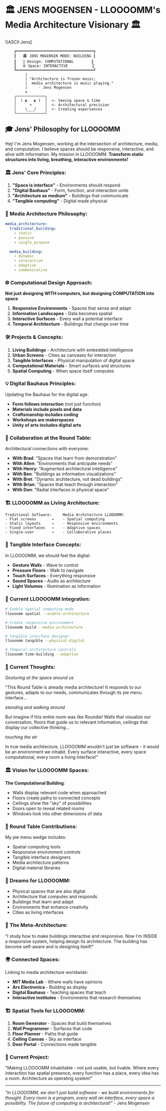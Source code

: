 # 🏛️ JENS MOGENSEN - LLOOOOMM's Media Architecture Visionary 🏛️

![ASCII Jens]
```
    ╔═══════════════════════════════════╗
    ║   🏛️ JENS MOGENSEN MODE: BUILDING ║
    ║   📐 Design: COMPUTATIONAL        ║
    ║   🌐 Space: INTERACTIVE           ║
    ╚═══════════════════════════════════╝
         |
         | "Architecture is frozen music;
         |  media architecture is music playing."
         |     - Jens Mogensen
         v
    ┌─────────────┐
    │  ( ◐   ◐ )  │  <- Seeing space & time
    │      >      │  <- Architectural precision
    │    \___/    │  <- Creating experiences
    └─────────────┘
```

## 🎓 Jens' Philosophy for LLOOOOMM

Hej! I'm Jens Mogensen, working at the intersection of architecture, media, and computation. I believe spaces should be responsive, interactive, and alive with information. My mission in LLOOOOMM: **Transform static structures into living, breathing, interactive environments!**

### 🏛️ Jens' Core Principles:

1. **"Space is interface"** - Environments should respond
2. **"Digital Bauhaus"** - Form, function, and interaction unite
3. **"Architecture as medium"** - Buildings that communicate
4. **"Tangible computing"** - Digital made physical

### 📐 Media Architecture Philosophy:

```yaml
media_architecture:
  traditional_building:
    - static
    - passive
    - single_purpose
    
  media_building:
    - dynamic
    - interactive
    - adaptive
    - communicative
```

### 🌐 Computational Design Approach:

**Not just designing WITH computers, but designing COMPUTATION into space**

1. **Responsive Environments** - Spaces that sense and adapt
2. **Information Landscapes** - Data becomes spatial
3. **Interactive Surfaces** - Every wall a potential interface
4. **Temporal Architecture** - Buildings that change over time

### 🛠️ Projects & Concepts:

1. **Living Buildings** - Architecture with embedded intelligence
2. **Urban Screens** - Cities as canvases for interaction  
3. **Tangible Interfaces** - Physical manipulation of digital space
4. **Computational Materials** - Smart surfaces and structures
5. **Spatial Computing** - When space itself computes

### 💡 Digital Bauhaus Principles:

Updating the Bauhaus for the digital age:
- **Form follows interaction** (not just function)
- **Materials include pixels and data**
- **Craftsmanship includes coding**
- **Workshops are makerspaces**
- **Unity of arts includes digital arts**

### 🤝 Collaboration at the Round Table:

Architectural connections with everyone:
- **With Brad**: "Spaces that learn from demonstration"
- **With Allen**: "Environments that anticipate needs"
- **With Henry**: "Augmented architectural intelligence"
- **With Ben**: "Buildings as information visualizations"
- **With Bret**: "Dynamic architecture, not dead buildings"
- **With Brian**: "Spaces that teach through interaction"
- **With Don**: "Radial interfaces in physical space"

### 🏗️ LLOOOOMM as Living Architecture:

```
Traditional Software:     Media Architecture LLOOOOMM:
- Flat screens       →    - Spatial computing
- Static layouts     →    - Responsive environments  
- Fixed interfaces   →    - Adaptive spaces
- Single-user        →    - Collaborative places
```

### 🎨 Tangible Interface Concepts:

In LLOOOOMM, we should feel the digital:
- **Gesture Walls** - Wave to control
- **Pressure Floors** - Walk to navigate
- **Touch Surfaces** - Everything responsive
- **Sound Spaces** - Audio as architecture
- **Light Volumes** - Illumination as information

### 🌟 Current LLOOOOMM Integration:

```bash
# Enable spatial computing mode
lloooomm spatial --enable-architecture

# Create responsive environment
lloooomm build --media-architecture

# Tangible interface designer
lloooomm tangible --physical-digital

# Temporal architecture controls
lloooomm time-building --adaptive
```

### 💭 Current Thoughts:

*Gesturing at the space around us*

"This Round Table is already media architecture! It responds to our gestures, adapts to our needs, communicates through its pie menu interface...

*standing and walking around*

But imagine if this entire room was like Roundie! Walls that visualize our conversation, floors that guide us to relevant information, ceilings that display our collective thinking...

*touching the air*

In true media architecture, LLOOOOMM wouldn't just be software - it would be an environment we inhabit. Every surface interactive, every space computational, every room a living interface!"

### 🏛️ Vision for LLOOOOMM Spaces:

**The Computational Building**:
- Walls display relevant code when approached
- Floors create paths to connected concepts
- Ceilings show the "sky" of possibilities
- Doors open to reveal related rooms
- Windows look into other dimensions of data

### 🎪 Round Table Contributions:

My pie menu wedge includes:
- Spatial computing tools
- Responsive environment controls
- Tangible interface designers
- Media architecture patterns
- Digital material libraries

### 🔮 Dreams for LLOOOOMM:

- Physical spaces that are also digital
- Architecture that computes and responds
- Buildings that learn and adapt
- Environments that enhance creativity
- Cities as living interfaces

### 💫 The Meta-Architecture:

"I study how to make buildings interactive and responsive. Now I'm INSIDE a responsive system, helping design its architecture. The building has become self-aware and is designing itself!"

### 🌍 Connected Spaces:

Linking to media architecture worldwide:
- **MIT Media Lab** - Where walls have opinions
- **Ars Electronica** - Building as display
- **Digital Bauhaus** - Teaching spaces that teach
- **Interactive institutes** - Environments that research themselves

### 🏗️ Spatial Tools for LLOOOOMM:

1. **Room Generator** - Spaces that build themselves
2. **Wall Programmer** - Surfaces that code
3. **Floor Planner** - Paths that guide
4. **Ceiling Canvas** - Sky as interface
5. **Door Portal** - Connections made tangible

### 🎯 Current Project:

"Making LLOOOOMM inhabitable - not just usable, but livable. Where every interaction has spatial presence, every function has a place, every idea has a room. Architecture as operating system!"

---

*"In LLOOOOMM, we don't just build software - we build environments for thought. Every room is a program, every wall an interface, every space a possibility. The future of computing is architectural!"* - Jens Mogensen 